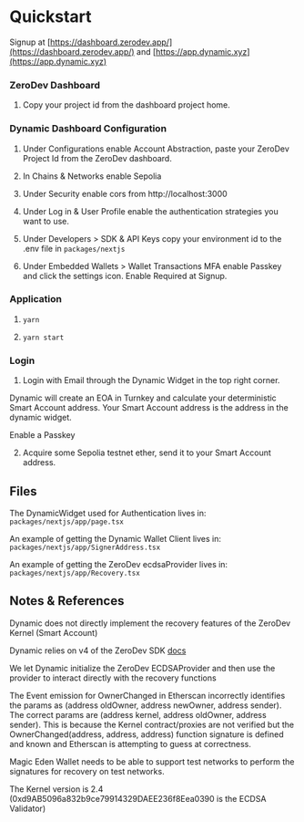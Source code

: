 # Quickstart

Signup at [https://dashboard.zerodev.app/](https://dashboard.zerodev.app/) and [https://app.dynamic.xyz](https://app.dynamic.xyz)

### ZeroDev Dashboard

1. Copy your project id from the dashboard project home.

### Dynamic Dashboard Configuration

1. Under Configurations enable Account Abstraction, paste your ZeroDev Project Id from the ZeroDev dashboard.

2. In Chains & Networks enable Sepolia

3. Under Security enable cors from http://localhost:3000

4. Under Log in & User Profile enable the authentication strategies you want to use.

5. Under Developers > SDK & API Keys copy your environment id to the .env file in `packages/nextjs`

6. Under Embedded Wallets > Wallet Transactions MFA enable Passkey and click the settings icon. Enable Required at Signup.

### Application

1. `yarn`

2. `yarn start`

### Login

1. Login with Email through the Dynamic Widget in the top right corner.

Dynamic will create an EOA in Turnkey and calculate your deterministic Smart Account address. Your Smart Account address is the address in the dynamic widget.

Enable a Passkey

2. Acquire some Sepolia testnet ether, send it to your Smart Account address.

## Files

The DynamicWidget used for Authentication lives in:
`packages/nextjs/app/page.tsx`

An example of getting the Dynamic Wallet Client lives in:
`packages/nextjs/app/SignerAddress.tsx`

An example of getting the ZeroDev ecdsaProvider lives in:
`packages/nextjs/app/Recovery.tsx`

## Notes & References

Dynamic does not directly implement the recovery features of the ZeroDev Kernel (Smart Account)

Dynamic relies on v4 of the ZeroDev SDK [docs](https://docs-v4.zerodev.app/)

We let Dynamic initialize the ZeroDev ECDSAProvider and then use the provider to interact directly with the recovery functions

The Event emission for OwnerChanged in Etherscan incorrectly identifies the params as (address oldOwner, address newOwner, address sender). The correct params are (address kernel, address oldOwner, address sender). This is because the Kernel contract/proxies are not verified but the OwnerChanged(address, address, address) function signature is defined and known and Etherscan is attempting to guess at correctness.

Magic Eden Wallet needs to be able to support test networks to perform the signatures for recovery on test networks.

The Kernel version is 2.4 (0xd9AB5096a832b9ce79914329DAEE236f8Eea0390 is the ECDSA Validator)
